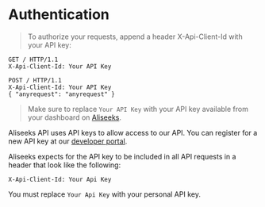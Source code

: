 
# Authentication

> To authorize your requests, append a header X-Api-Client-Id with your API key:

```http
GET / HTTP/1.1
X-Api-Client-Id: Your API Key
```

```http
POST / HTTP/1.1
X-Api-Client-Id: Your API Key
{ "anyrequest": "anyrequest" } 
```

> Make sure to replace `Your API Key` with your API key available from your dashboard on [Aliseeks](https://www.aliseeks.com).

Aliseeks API uses API keys to allow access to our API. You can register for a new API key at our [developer portal](https://www.aliseeks.com/general/api).

Aliseeks expects for the API key to be included in all API requests in a header that look like the following:

`X-Api-Client-Id: Your Api Key`

<aside class="notice">
You must replace <code>Your Api Key</code> with your personal API key.
</aside>
